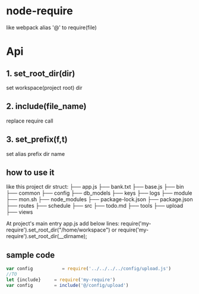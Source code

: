 # node-require
like webpack alias '@' to require(file)
# Api
## 1. set_root_dir(dir) 
set workspace(project root) dir
## 2. include(file_name)
replace require call
## 3. set_prefix(f,t)
set alias prefix dir name
## how to use it
like this project dir struct:
├── app.js
├── bank.txt
├── base.js
├── bin
├── common
├── config
├── db_models
├── keys
├── logs
├── module
├── mon.sh
├── node_modules
├── package-lock.json
├── package.json
├── routes
├── schedule
├── src
├── todo.md
├── tools
├── upload
├── views

At project's main entry app.js add below lines:
  require('my-require').set_root_dir("/home/workspace")
or
  require('my-require').set_root_dir(__dirname);

## sample code
```javascript
var config           = require('../../../../config/upload.js')
//TO 
let {include}     = require('my-require')
var config        = include('@/config/upload')

```
